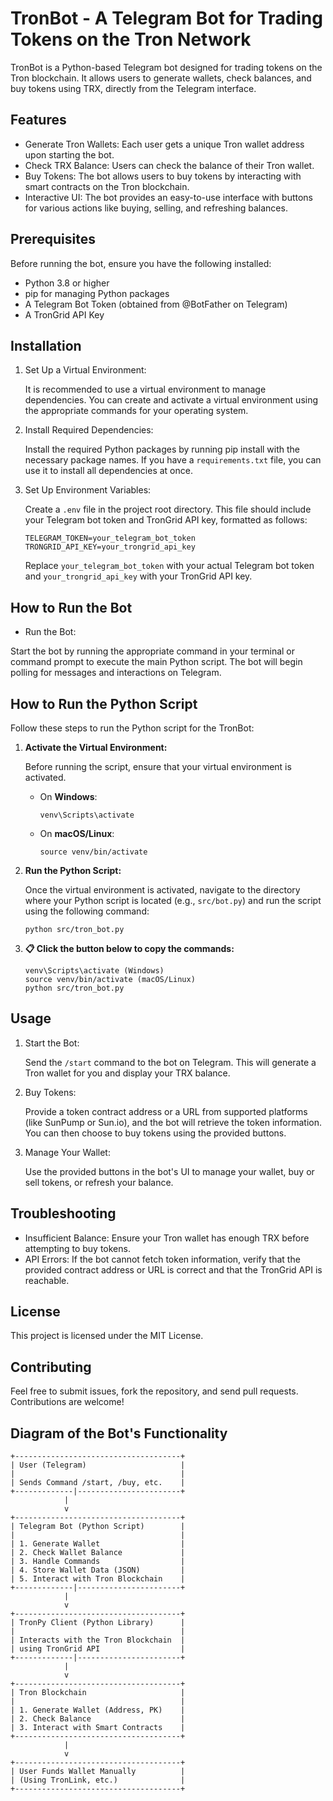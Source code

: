 # TronBot - A Telegram Bot for Trading Tokens on the Tron Network

TronBot is a Python-based Telegram bot designed for trading tokens on the Tron blockchain. It allows users to generate wallets, check balances, and buy tokens using TRX, directly from the Telegram interface.

## Features

- Generate Tron Wallets: Each user gets a unique Tron wallet address upon starting the bot.
- Check TRX Balance: Users can check the balance of their Tron wallet.
- Buy Tokens: The bot allows users to buy tokens by interacting with smart contracts on the Tron blockchain.
- Interactive UI: The bot provides an easy-to-use interface with buttons for various actions like buying, selling, and refreshing balances.

## Prerequisites

Before running the bot, ensure you have the following installed:

- Python 3.8 or higher
- pip for managing Python packages
- A Telegram Bot Token (obtained from @BotFather on Telegram)
- A TronGrid API Key

## Installation

1. Set Up a Virtual Environment:

   It is recommended to use a virtual environment to manage dependencies. You can create and activate a virtual environment using the appropriate commands for your operating system.

2. Install Required Dependencies:

   Install the required Python packages by running pip install with the necessary package names. If you have a `requirements.txt` file, you can use it to install all dependencies at once.

3. Set Up Environment Variables:

   Create a `.env` file in the project root directory. This file should include your Telegram bot token and TronGrid API key, formatted as follows:

   ```
   TELEGRAM_TOKEN=your_telegram_bot_token
   TRONGRID_API_KEY=your_trongrid_api_key
   ```

   Replace `your_telegram_bot_token` with your actual Telegram bot token and `your_trongrid_api_key` with your TronGrid API key.

## How to Run the Bot

   - Run the Bot:

   Start the bot by running the appropriate command in your terminal or command prompt to execute the main Python script. The bot will begin polling for messages and interactions on Telegram.

## How to Run the Python Script

Follow these steps to run the Python script for the TronBot:

1. **Activate the Virtual Environment:**

   Before running the script, ensure that your virtual environment is activated.

   - On **Windows**:
     ```
     venv\Scripts\activate
     ```
   - On **macOS/Linux**:
     ```
     source venv/bin/activate
     ```

2. **Run the Python Script:**

   Once the virtual environment is activated, navigate to the directory where your Python script is located (e.g., `src/bot.py`) and run the script using the following command: 
    ```
    python src/tron_bot.py
    ```
3. **📋 Click the button below to copy the commands:**
   ```
   venv\Scripts\activate (Windows)
   source venv/bin/activate (macOS/Linux)
   python src/tron_bot.py
   ```

## Usage

1. Start the Bot:

   Send the `/start` command to the bot on Telegram. This will generate a Tron wallet for you and display your TRX balance.

2. Buy Tokens:

   Provide a token contract address or a URL from supported platforms (like SunPump or Sun.io), and the bot will retrieve the token information. You can then choose to buy tokens using the provided buttons.

3. Manage Your Wallet:

   Use the provided buttons in the bot's UI to manage your wallet, buy or sell tokens, or refresh your balance.

## Troubleshooting

- Insufficient Balance: Ensure your Tron wallet has enough TRX before attempting to buy tokens.
- API Errors: If the bot cannot fetch token information, verify that the provided contract address or URL is correct and that the TronGrid API is reachable.

## License

This project is licensed under the MIT License.

## Contributing

Feel free to submit issues, fork the repository, and send pull requests. Contributions are welcome!

## Diagram of the Bot's Functionality

   ```
   +-------------------------------------+
   | User (Telegram)                     |
   |                                     |
   | Sends Command /start, /buy, etc.    |
   +-------------|-----------------------+
               |
               v
   +-------------------------------------+
   | Telegram Bot (Python Script)        |
   |                                     |
   | 1. Generate Wallet                  |
   | 2. Check Wallet Balance             |
   | 3. Handle Commands                  |
   | 4. Store Wallet Data (JSON)         |
   | 5. Interact with Tron Blockchain    |
   +-------------|-----------------------+
               |
               v
   +-------------------------------------+
   | TronPy Client (Python Library)      |
   |                                     |
   | Interacts with the Tron Blockchain  |
   | using TronGrid API                  |
   +-------------|-----------------------+
               |
               v
   +-------------------------------------+
   | Tron Blockchain                     |
   |                                     |
   | 1. Generate Wallet (Address, PK)    |
   | 2. Check Balance                    |
   | 3. Interact with Smart Contracts    |
   +-------------------------------------+
               |
               v
   +-------------------------------------+
   | User Funds Wallet Manually          |
   | (Using TronLink, etc.)              |
   +-------------------------------------+
   ```

   